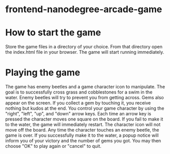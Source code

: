 frontend-nanodegree-arcade-game
===============================


How to start the game
=====================
Store the game files in a directory of your choice.  From that directory open the index.html file in your browser.  The game will start running immediately.

Playing the game
================
The game has enemy beetles and a game character icon to manipulate.  The goal is to successfully cross grass and cobblestones for a swim in the water.  Enemy beetles will
try to prevent you from getting across.  Gems also appear on the screen.  If you collect a gem by touching it, you receive nothing but kudos at the end.
You control your game character by using the "right", "left", "up", and "down" arrow keys.
Each time an arrow key is pressed the character moves one square on the board.
If you fail to make it to the water, the game will immediately restart.
The character icon will not move off the board.
Any time the character touches an enemy beetle, the game is over.
If you successfully make it to the water, a popup notice will inform you of your victory and the number of gems you got.
You may then choose "OK" to play again or "cancel" to quit.